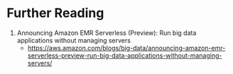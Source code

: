 
# Further Reading

1. Announcing Amazon EMR Serverless (Preview): Run big data applications without managing servers
    - https://aws.amazon.com/blogs/big-data/announcing-amazon-emr-serverless-preview-run-big-data-applications-without-managing-servers/
